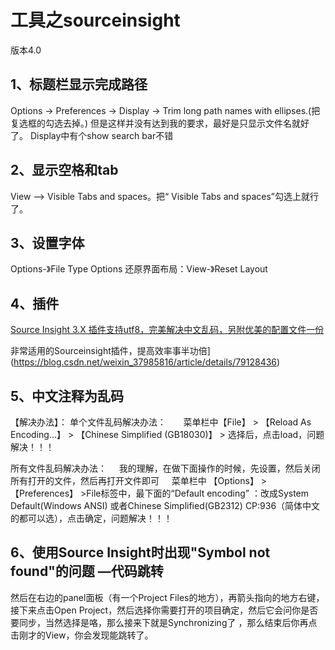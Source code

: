 # 工具之sourceinsight

版本4.0

## 1、标题栏显示完成路径
Options -> Preferences -> Display -> Trim long path names with ellipses.(把复选框的勾选去掉。) 
但是这样并没有达到我的要求，最好是只显示文件名就好了。
Display中有个show search bar不错

## 2、显示空格和tab
View --> Visible Tabs and spaces。把“ Visible Tabs and spaces”勾选上就行了。 

## 3、设置字体
Options-》File Type Options
还原界面布局：View-》Reset Layout

## 4、插件
[Source Insight 3.X 插件支持utf8，完美解决中文乱码，另附优美的配置文件一份](https://blog.csdn.net/wowocpp/article/details/83658976)

非常适用的Sourceinsight插件，提高效率事半功倍](https://blog.csdn.net/weixin_37985816/article/details/79128436)

## 5、中文注释为乱码
【解决办法】：
单个文件乱码解决办法：
      菜单栏中【File】 > 【Reload As Encoding...】 > 【Chinese Simplified (GB18030)】 > 选择后，点击load，问题解决！！！

所有文件乱码解决办法：
    我的理解，在做下面操作的时候，先设置，然后关闭所有打开的文件，然后再打开文件即可
    菜单栏中 【Options】 > 【Preferences】 >File标签中，最下面的“Default encod­ing” ：改成System Default(Windows ANSI) 或者Chinese Simplified(GB2312) CP:936（简体中文的都可以选），点击确定，问题解决！！！

## 6、使用Source Insight时出现"Symbol not found"的问题 —代码跳转
然后在右边的panel面板（有一个Project Files的地方），再箭头指向的地方右键，接下来点击Open Project，然后选择你需要打开的项目确定，然后它会问你是否要同步，当然选择是咯，那么接来下就是Synchronizing了 ，那么结束后你再点击刚才的View，你会发现能跳转了。









